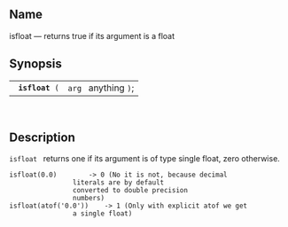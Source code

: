 <div id="fn_isfloat" class="refentry">

<div class="titlepage">

</div>

<div class="refnamediv">

## Name

isfloat — returns true if its argument is a float

</div>

<div class="refsynopsisdiv">

## Synopsis

<div id="fsyn_isfloat" class="funcsynopsis">

|                      |                      |
|----------------------|----------------------|
| ` `**`isfloat`**` (` | `arg ` anything `)`; |

<div class="funcprototype-spacer">

 

</div>

</div>

</div>

<div id="desc_isfloat" class="refsect1">

## Description

`isfloat ` returns one if its argument is of type single float, zero
otherwise.

``` screen
isfloat(0.0)        -> 0 (No it is not, because decimal
                literals are by default
                converted to double precision
                numbers)
isfloat(atof('0.0'))    -> 1 (Only with explicit atof we get
                a single float)
```

</div>

</div>
